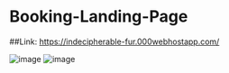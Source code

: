 # Booking-Landing-Page

##Link: https://indecipherable-fur.000webhostapp.com/

![image](https://github.com/gabrielacastroh/Booking-Landing-Page/assets/38534250/64ac86cb-7fd6-465b-87f3-26bca41db7e0)
![image](https://github.com/gabrielacastroh/Booking-Landing-Page/assets/38534250/3b8e9bcb-cefc-46f6-afa6-e494ad663ccd)

